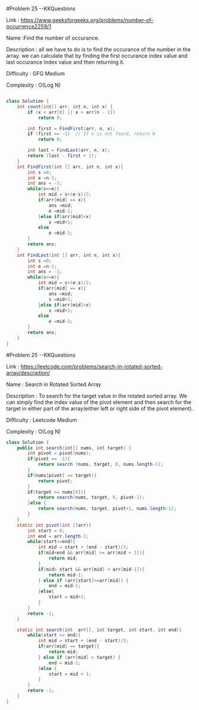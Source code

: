 #Problem 25 --KKQuestions

Link : https://www.geeksforgeeks.org/problems/number-of-occurrence2259/1

Name :Find the number of occurance.

Description : all we have to do is to find the occurance of the number in the array. we can calculate that by finding the first occurance index value and last occurance index value and then returning it.

Difficulty : GFG Medium

Complexity : O(Log N)

```java

class Solution {
    int count(int[] arr, int n, int x) {
        if (x < arr[0] || x > arr[n - 1]) 
            return 0;

        int first = FindFirst(arr, n, x);
        if (first == -1)  // If x is not found, return 0
            return 0;

        int last = FindLast(arr, n, x);
        return (last - first + 1); 
    }
    int FindFirst(int [] arr, int n, int x){
        int s =0;
        int e =n-1;
        int ans = -1;
        while(s<=e){
            int mid = s+(e-s)/2;
            if(arr[mid] == x){
                ans =mid;
                e =mid-1;
            }else if(arr[mid]<x)
                s =mid+1;
            else
                e =mid-1;
        }
        return ans;
    }
    int FindLast(int [] arr, int n, int x){
        int s =0;
        int e =n-1;
        int ans = -1;
        while(s<=e){
            int mid = s+(e-s)/2;
            if(arr[mid] == x){
                ans =mid;
                s =mid+1;
            }else if(arr[mid]<x)
                s =mid+1;
            else
                e =mid-1;
        }
        return ans;
    }
}
```

#Problem 25 --KKQuestions

Link : https://leetcode.com/problems/search-in-rotated-sorted-array/description/

Name : Search in Rotated Sorted Array

Description : To search for the target value in the rotated sorted array. We can simply find the index value of the pivot element and then search for the target in either part of the array(either left or right side of the pivot element).

Difficulty : Leetcode Medium

Complexity : O(Log N)

```java
class Solution {
    public int search(int[] nums, int target) {
        int pivot = pivot(nums);
        if(pivot == -1){
            return search (nums, target, 0, nums.length-1);
        }
        if(nums[pivot] == target){
            return pivot;
        }
        if(target >= nums[0]){
            return search(nums, target, 0, pivot-1);
        }else {
            return search(nums, target, pivot+1, nums.length-1);
        }
    }
    static int pivot(int []arr){
        int start = 0;
        int end = arr.length-1;
        while(start<=end){
            int mid = start + (end - start)/2;
            if(mid<end && arr[mid] >= arr[mid + 1]){
                return mid;
            }
            if(mid> start && arr[mid] < arr[mid-1]){
                return mid-1;
            } else if (arr[start]>=arr[mid]) {
                end = mid-1;
            }else{
                start = mid+1;
            }
        }
        return -1;
    }

    static int search(int  arr[], int target, int start, int end){
        while(start <= end){
            int mid = start + (end - start)/2;
            if(arr[mid] == target){
                return mid;
            } else if (arr[mid] > target) {
                end = mid-1;
            }else {
                start = mid + 1;
            }
        }
        return -1;
    }
}
```